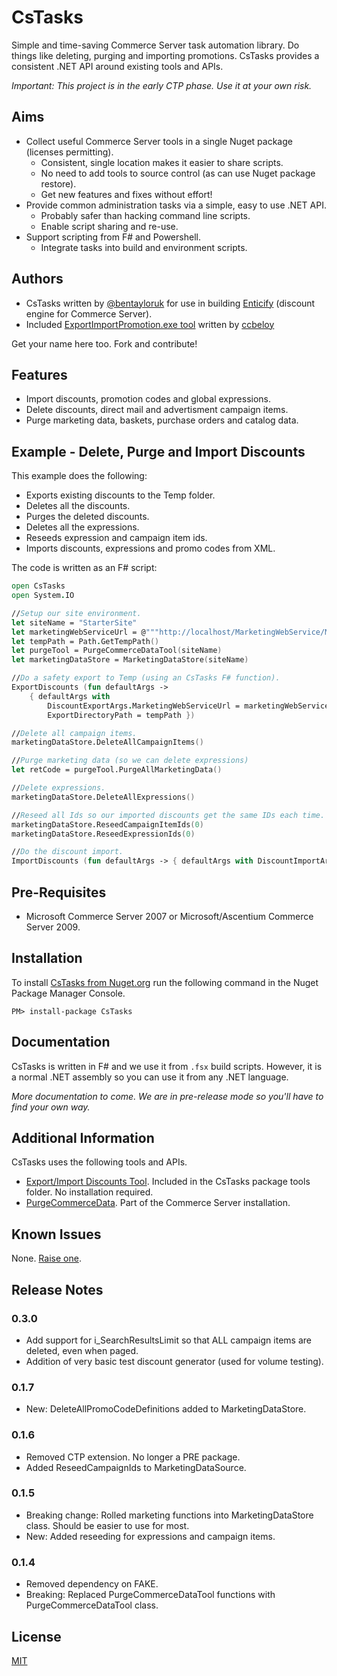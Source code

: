 # CsTasks

Simple and time-saving Commerce Server task automation library.  Do things like deleting, purging and importing promotions.  CsTasks provides a consistent .NET API around existing tools and APIs.  

*Important:  This project is in the early CTP phase.  Use it at your own risk.*

## Aims

* Collect useful Commerce Server tools in a single Nuget package (licenses permitting).
    * Consistent, single location makes it easier to share scripts.
    * No need to add tools to source control (as can use Nuget package restore).
    * Get new features and fixes without effort!
* Provide common administration tasks via a simple, easy to use .NET API.
    * Probably safer than hacking command line scripts.
    * Enable script sharing and re-use.
* Support scripting from F# and Powershell.
    * Integrate tasks into build and environment scripts.

## Authors

* CsTasks written by [@bentayloruk](http://twitter.com/bentayloruk) for use in building [Enticify](http://www.enticify.com/) (discount engine for Commerce Server).
* Included [ExportImportPromotion.exe tool](http://archive.msdn.microsoft.com/ExportImportDiscount) written by [ccbeloy](http://archive.msdn.microsoft.com/UserAccount/UserProfile.aspx?UserName=ccbeloy)

Get your name here too.  Fork and contribute!

## Features

* Import discounts, promotion codes and global expressions.
* Delete discounts, direct mail and advertisment campaign items.
* Purge marketing data, baskets, purchase orders and catalog data.

## Example - Delete, Purge and Import Discounts

This example does the following:

- Exports existing discounts to the Temp folder.
- Deletes all the discounts.
- Purges the deleted discounts.
- Deletes all the expressions.
- Reseeds expression and campaign item ids.
- Imports discounts, expressions and promo codes from XML.

The code is written as an F# script:

```fsharp	
open CsTasks
open System.IO

//Setup our site environment.
let siteName = "StarterSite"
let marketingWebServiceUrl = @"""http://localhost/MarketingWebService/MarketingWebService.asmx""" 
let tempPath = Path.GetTempPath()
let purgeTool = PurgeCommerceDataTool(siteName)
let marketingDataStore = MarketingDataStore(siteName)

//Do a safety export to Temp (using an CsTasks F# function).
ExportDiscounts (fun defaultArgs ->
    { defaultArgs with
        DiscountExportArgs.MarketingWebServiceUrl = marketingWebServiceUrl
        ExportDirectoryPath = tempPath })

//Delete all campaign items.
marketingDataStore.DeleteAllCampaignItems()

//Purge marketing data (so we can delete expressions)
let retCode = purgeTool.PurgeAllMarketingData()

//Delete expressions.
marketingDataStore.DeleteAllExpressions()

//Reseed all Ids so our imported discounts get the same IDs each time.
marketingDataStore.ReseedCampaignItemIds(0)
marketingDataStore.ReseedExpressionIds(0)

//Do the discount import.
ImportDiscounts (fun defaultArgs -> { defaultArgs with DiscountImportArgs.MarketingWebServiceUrl = marketingWebServiceUrl})
```

## Pre-Requisites

* Microsoft Commerce Server 2007 or Microsoft/Ascentium Commerce Server 2009.

## Installation

To install [CsTasks from Nuget.org](https://nuget.org/packages/CsTasks/) run the following command in the Nuget Package Manager Console.

`PM> install-package CsTasks`
 
## Documentation

CsTasks is written in F# and we use it from `.fsx` build scripts.  However, it is a normal .NET assembly so you can use it from any .NET language.

*More documentation to come.  We are in pre-release mode so you'll have to find your own way.*

## Additional Information

CsTasks uses the following tools and APIs.  

* [Export/Import Discounts Tool](http://archive.msdn.microsoft.com/ExportImportDiscount).  Included in the CsTasks package tools folder.  No installation required.
* [PurgeCommerceData](http://msdn.microsoft.com/en-us/library/cc515165.aspx#PurgeCommerceData).  Part of the Commerce Server installation.

## Known Issues

None.  [Raise one](https://github.com/enticify/CsTasks/issues).

## Release Notes

### 0.3.0

* Add support for i_SearchResultsLimit so that ALL campaign items are deleted, even when paged.
* Addition of very basic test discount generator (used for volume testing).

### 0.1.7

* New: DeleteAllPromoCodeDefinitions added to MarketingDataStore.

### 0.1.6

* Removed CTP extension.  No longer a PRE package.
* Added ReseedCampaignIds to MarketingDataSource.

### 0.1.5

* Breaking change:  Rolled marketing functions into MarketingDataStore class.  Should be easier to use for most.
* New:  Added reseeding for expressions and campaign items.

### 0.1.4

* Removed dependency on FAKE.
* Breaking:  Replaced PurgeCommerceDataTool functions with PurgeCommerceDataTool class.

## License

[MIT](https://github.com/enticify/CsSpy/blob/master/LICENSE.md)
